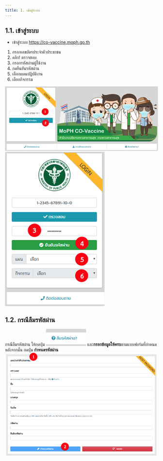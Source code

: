 ```yaml
---
title: 1. เข้าสู่ระบบ
---
```


## 1.1. เข้าสู่ระบบ

- เข้าสู่ระบบ https://co-vaccine.moph.go.th
1. กรอกเลขบัตรประจำตัวประชาชน
1. คลิก! ตรวจสอบ
1. กรอกรหัสผ่านผู้ใช้งาน
1. กดยืนยันรหัสผ่าน
1. เลือกแผนปฏิบัติงาน 
1. เลือกกิจกรรม

![](./img/user-1.png)
![](./img/user-1_1.png)

## 1.2. กรณีลืมรหัสผ่าน
กรณีลืมรหัสผ่าน ให้กดปุ่ม ![](./img/user-forgetpassword_1.png) และ**กรอกข้อมูลให้ครบ**ตามแบบฟอร์มที่กำหนด หลังจากนั้น  กดปุ่ม **กำหนดรหัสผ่าน**
![](./img/user-forgetpassword_2.png)